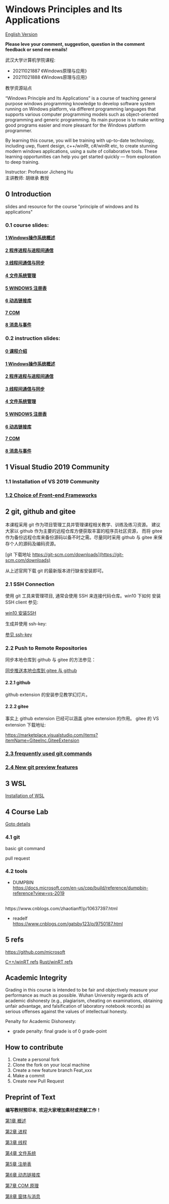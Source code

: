 # Windows Principles and Its Applications

[English Version](README.en.md)

**Please leve your comment, suggestion, question in the comment feedback or send me emails!**

武汉大学计算机学院课程:
* 20211021887 《Windows原理与应用》
* 20211021888 《Windows原理与应用》

教学资源站点

“Windows Principle and Its Applications” is a course of teaching
general purpose windows 
programming knowledge to develop software system running on Windows 
platform, via different programming languages that supports 
various computer programming models such as object-oriented 
programming and generic programming. Its main purpose is to make 
writing good programs easier and more pleasant for the Windows 
platform programmer.

By learning this course, you will be training with up-to-date 
technology, including uwp, fluent design, c++/winRt, c#/winRt etc, 
to create stunning modern windows applications, using a suite of 
collaborative tools. These learning opportunities can help you 
get started quickly — from exploration to deep training.

Instructor: Professor Jicheng Hu<br>
主讲教师: 胡继承 教授

## 0 Introduction
slides and resource for the course "principle of windows and its applications"

### 0.1 course slides:

#### [1 Windows操作系统概述](slides/coursePPT/01Introduction2WindowsOS.pptx)

#### [2 程序进程与进程间通信](slides/coursePPT/02process.pptx)

#### [3 线程间通信与同步](slides/coursePPT/03thread.pptx)

#### [4 文件系统管理](slides/coursePPT/04fs.pptx)

#### [5 WINDOWS 注册表](slides/coursePPT/05registry.pptx)

#### [6 动态链接库](slides/coursePPT/06dll.pptx)

#### [7 COM](slides/coursePPT/07COM.pptx)

#### [8 消息与事件](slides/coursePPT/08msg_n_events.pptx)

### 0.2 instruction slides:

#### [0 课程介绍](slides/instruction/introduction.pptx)

#### [1 Windows操作系统概述](slides/instruction/principleWindows_1.pptx)

#### [2 程序进程与进程间通信](slides/instruction/principleWindows_2.pptx)

#### [3 线程间通信与同步](slides/instruction/principleWindows_3.pptx)

#### [4 文件系统管理](slides/instruction/principleWindows_4.pptx)

#### [5 WINDOWS 注册表](slides/instruction/principleWindows_5.pptx)

#### [6 动态链接库](slides/instruction/principleWindows_6.pptx)

#### [7 COM](slides/instruction/principleWindows_7.pptx)

#### [8 消息与事件](slides/instruction/principleWindows_8.pptx)

## 1 Visual Studio 2019 Community

### 1.1 Installation of VS 2019 Community

### [1.2 Choice of Front-end Frameworks](appendix/front-end.md)


## 2 git, github and gitee

本课程采用 git 作为项目管理工具并管理课程相关教学、训练及练习资源。
建议大家以 github 作为主要的远程仓库方便获取丰富的程序员社区资源，
而将 gitee 作为备份远程仓库来备份源码以备不时之需。尽量同时采用 github 
与 gitee 来保存个人的源码及编码资源。

[git 下载地址 https://git-scm.com/downloads](https://git-scm.com/downloads)

从上述官网下载 git 的最新版本进行缺省安装即可。

### 2.1 SSH Connection

使用 git 工具来管理项目, 通常会使用 SSH 来连接代码仓库。win10 下如何
安装 SSH client 参见:

[win10 安装SSH](git/ssh_client.md)


生成并使用 ssh-key:

[参见 ssh-key](git/ssh_gitee.md)


### 2.2 Push to Remote Repositories

同步本地仓库到 github 与 gitee 的方法参见：

[同步推送本地仓库到 gitee 与 github](git/gitee_n_github.md)

#### 2.2.1  github

github extension 的安装参见教学幻灯片。

#### 2.2.2  gitee

事实上 github extension 已经可以涵盖 gitee extension 的作用。
gitee 的 VS extension 下载地址:

https://marketplace.visualstudio.com/items?itemName=GiteeInc.GiteeExtension

### [2.3 frequently used git commands](git/frequentlyUsed.md)

### [2.4 New git preview features](git/preview_features.md)

## 3  WSL

[Installation of WSL](WSL/WSL.md)

## 4 Course Lab

[Goto details](labs/labs.md)

### 4.1 git

basic git command

pull request

### 4.2 tools

*  DUMPBIN<br>
https://docs.microsoft.com/en-us/cpp/build/reference/dumpbin-reference?view=vs-2019
<br>
https://www.cnblogs.com/zhaotianff/p/10637397.html

*  readelf<br>
https://www.cnblogs.com/gatsby123/p/9750187.html

## 5 refs

<https://github.com/microsoft>

[C++/winRT refs](appendix/cppWinRT.md)
[Rust/winRT refs](appendix/rustWinRT.md)

## Academic Integrity

Grading in this course is intended to be fair and objectively measure your 
performance as much as possible. 
Wuhan University regards acts of academic dishonesty (e.g., plagiarism, 
cheating on examinations, obtaining unfair advantage, and falsification of 
laboratory notebook records) as serious offenses against the values of 
intellectual honesty. 

Penalty for Academic Dishonesty:
* grade penalty: final grade is of 0 grade-point

## How to contribute

1.  Create a personal fork
2.  Clone the fork on your local machine
3.  Create a new feature branch Feat_xxx 
4.  Make a commit
4.  Create new Pull Request

## Preprint of Text

**编写教材预印本**, **欢迎大家增加素材或贡献工作！**

[第1章 概述](preprint/chapter_1/ch_1.md)

[第2章 进程](preprint/chapter_2/ch_2.md)

[第3章 线程](preprint/chapter_3/ch_3.md)

[第4章 文件系统](preprint/chapter_4/ch_4.md)

[第5章 注册表](preprint/chapter_5/ch_5.md)

[第6章 动态链接库](preprint/chapter_6/ch_6.md)

[第7章 COM 原理](preprint/chapter_7/ch_7.md)

[第8章 窗体与消息](preprint/chapter_8/ch_8.md)




